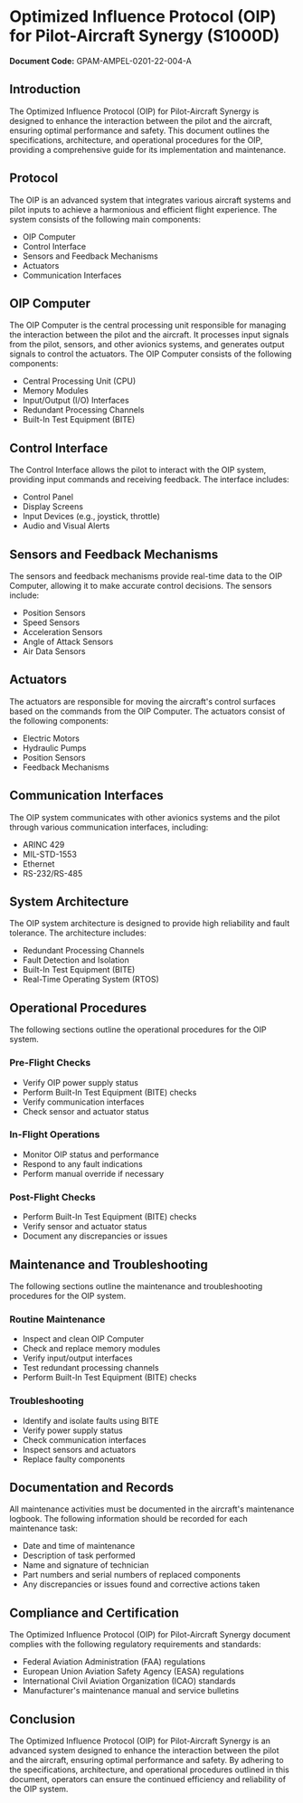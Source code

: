 # Optimized Influence Protocol (OIP) for Pilot-Aircraft Synergy (S1000D)

**Document Code:** GPAM-AMPEL-0201-22-004-A

## Introduction

The Optimized Influence Protocol (OIP) for Pilot-Aircraft Synergy is designed to enhance the interaction between the pilot and the aircraft, ensuring optimal performance and safety. This document outlines the specifications, architecture, and operational procedures for the OIP, providing a comprehensive guide for its implementation and maintenance.

## Protocol

The OIP is an advanced system that integrates various aircraft systems and pilot inputs to achieve a harmonious and efficient flight experience. The system consists of the following main components:

- OIP Computer
- Control Interface
- Sensors and Feedback Mechanisms
- Actuators
- Communication Interfaces

## OIP Computer

The OIP Computer is the central processing unit responsible for managing the interaction between the pilot and the aircraft. It processes input signals from the pilot, sensors, and other avionics systems, and generates output signals to control the actuators. The OIP Computer consists of the following components:

- Central Processing Unit (CPU)
- Memory Modules
- Input/Output (I/O) Interfaces
- Redundant Processing Channels
- Built-In Test Equipment (BITE)

## Control Interface

The Control Interface allows the pilot to interact with the OIP system, providing input commands and receiving feedback. The interface includes:

- Control Panel
- Display Screens
- Input Devices (e.g., joystick, throttle)
- Audio and Visual Alerts

## Sensors and Feedback Mechanisms

The sensors and feedback mechanisms provide real-time data to the OIP Computer, allowing it to make accurate control decisions. The sensors include:

- Position Sensors
- Speed Sensors
- Acceleration Sensors
- Angle of Attack Sensors
- Air Data Sensors

## Actuators

The actuators are responsible for moving the aircraft's control surfaces based on the commands from the OIP Computer. The actuators consist of the following components:

- Electric Motors
- Hydraulic Pumps
- Position Sensors
- Feedback Mechanisms

## Communication Interfaces

The OIP system communicates with other avionics systems and the pilot through various communication interfaces, including:

- ARINC 429
- MIL-STD-1553
- Ethernet
- RS-232/RS-485

## System Architecture

The OIP system architecture is designed to provide high reliability and fault tolerance. The architecture includes:

- Redundant Processing Channels
- Fault Detection and Isolation
- Built-In Test Equipment (BITE)
- Real-Time Operating System (RTOS)

## Operational Procedures

The following sections outline the operational procedures for the OIP system.

### Pre-Flight Checks

- Verify OIP power supply status
- Perform Built-In Test Equipment (BITE) checks
- Verify communication interfaces
- Check sensor and actuator status

### In-Flight Operations

- Monitor OIP status and performance
- Respond to any fault indications
- Perform manual override if necessary

### Post-Flight Checks

- Perform Built-In Test Equipment (BITE) checks
- Verify sensor and actuator status
- Document any discrepancies or issues

## Maintenance and Troubleshooting

The following sections outline the maintenance and troubleshooting procedures for the OIP system.

### Routine Maintenance

- Inspect and clean OIP Computer
- Check and replace memory modules
- Verify input/output interfaces
- Test redundant processing channels
- Perform Built-In Test Equipment (BITE) checks

### Troubleshooting

- Identify and isolate faults using BITE
- Verify power supply status
- Check communication interfaces
- Inspect sensors and actuators
- Replace faulty components

## Documentation and Records

All maintenance activities must be documented in the aircraft's maintenance logbook. The following information should be recorded for each maintenance task:

- Date and time of maintenance
- Description of task performed
- Name and signature of technician
- Part numbers and serial numbers of replaced components
- Any discrepancies or issues found and corrective actions taken

## Compliance and Certification

The Optimized Influence Protocol (OIP) for Pilot-Aircraft Synergy document complies with the following regulatory requirements and standards:

- Federal Aviation Administration (FAA) regulations
- European Union Aviation Safety Agency (EASA) regulations
- International Civil Aviation Organization (ICAO) standards
- Manufacturer's maintenance manual and service bulletins

## Conclusion

The Optimized Influence Protocol (OIP) for Pilot-Aircraft Synergy is an advanced system designed to enhance the interaction between the pilot and the aircraft, ensuring optimal performance and safety. By adhering to the specifications, architecture, and operational procedures outlined in this document, operators can ensure the continued efficiency and reliability of the OIP system.
